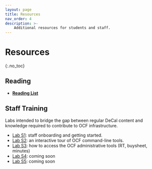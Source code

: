 ```yaml
---
layout: page
title: Resources
nav_order: 4
description: >-
    Additional resources for students and staff.
---
```


# Resources
{:.no_toc}

## Reading

* **[Reading List](https://docs.google.com/document/d/14AI1B4prCDhbAfvPjH2fvBWD5s-y6vv5SQw-zt7T2U4/edit)**


## Staff Training

Labs intended to bridge the gap between regular DeCal content and knowledge required to contribute to OCF infrastructure.

* [Lab S1](../labs/s1): staff onboarding and getting started.
* [Lab S2](../labs/s2): an interactive tour of OCF command-line tools.
* [Lab S3](../labs/s3): how to access the OCF administrative tools (RT, buysheet, minutes)
* [Lab S4](#): coming soon
* [Lab S5](#): coming soon